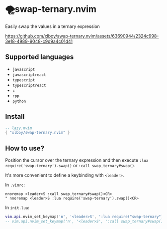 # 🌪️swap-ternary.nvim

Easily swap the values in a ternary expression

https://github.com/xlboy/swap-ternary.nvim/assets/63690944/2324c998-3e18-4989-9048-c9d9a4c01d41

## Supported languages

- `javascript`
- `javascriptreact`
- `typescript`
- `typescriptreact`
- `c`
- `cpp`
- `python`

## Install

```lua
-- lazy.nvim
{ "xlboy/swap-ternary.nvim" }
```

## How to use?

Position the cursor over the ternary expression and then execute `:lua require('swap-ternary').swap()` or `:call swap_ternary#swap()`.

It's more convenient to define a keybinding with `<leader>`.

In `.vimrc`:

```vim
nnoremap <leader>S :call swap_ternary#swap()<CR>
" nnoremap <leader>S :lua require('swap-ternary').swap()<CR>
```

In `init.lua`:

```lua
vim.api.nvim_set_keymap('n', '<leader>S', ':lua require("swap-ternary").swap()<CR>', { noremap = true, silent = true })
-- vim.api.nvim_set_keymap('n', '<leader>S', ':call swap_ternary#swap()<CR>', { noremap = true, silent = true })
```
